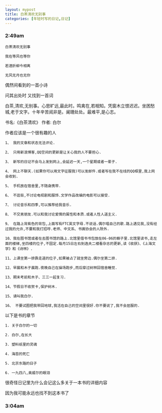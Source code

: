 ```yaml
---
layout: mypost
title: 白茶清欢无别事
categories: [年轻时写的日记,日记]
---
```

### 2:49am

	白茶清欢无别事
	
	我在等风也等你
	
	若酒折柳今相离
	
	无风无月也无你

偶然间看到的一首小诗

问其出处时 又找到一首词

白茶,清欢,无别事。心思旷远,最此时。鸣禽在,若相知。凭窗木立恨迟迟。坐困愁城,老于文字。十年辛苦阅非是。阑珊处处。最难平,是心志。

书名:《白茶清欢》       作者: 白尔

作者应该是一个很有趣的人

	1、 我的文章和状态无法评论.
	
	2、 只用新浪博客,QQ空间的更新是让关心我的人不要担心.
	
	3、 新写的日记不会马上发到网上,会延迟一天,一个星期或者一辈子.
	
	4、 网上不聊天.(如果你可以用文字征服我)可以发邮件.或者写在我不在线的QQ框里,我上网会收到.
	
	5、 手机放在宿舍里,不随身携带.
	
	6、 不逛街,不讨论电视剧和服饰.文学作品改编的电影可以接受.
	
	7、 讨论音乐和四季,可以推荐给我音乐.
	
	8、 不交男朋友.可以和我讨论爱情的属性和本质.或者人性人道主义.
	
	9、 在路上背紫色的背包,上面写有FTC英文字母.不说话.偶尔唱自己的歌.路上遇见我,没有经过我的允许,不要和我打招呼.老师、中文系、书画协会的人除外.
	
	10、我在图书馆或者在去图书馆的路上.北馆里借书书包放在06-06的橱子里.北馆里读书,走左面的楼梯,坐四楼的位子,不固定.每月15日左右到逸夫二楼看杂志的更新,读《收获》、《上海文学》和《诗林》.
	
	11、上课坐第一排靠走道的位子,如果被占了就坐旁边.偶尔坐第二排.
	
	12、早晨和木子晨跑.夜晚自己在操场跑步,而后穿过树林回宿舍睡觉.
	
	13、期末考前和木子、三三一起复习.
	
	14、节假日不收贺卡,保护树木.
	
	15、请叫我白尔.
	
	16、 不要试图把我带回地球,我活在自己的空间里很好.你不要说了,我不会屈服的.

以下是书的章节

	1. 关于白尔的一切
	
	2. 白尔,在长大
	
	3. 塑料纸里的灵魂
	
	4. 海苔的死亡
	
	5. 北京东路的日子
	
	6. 一九四八,奥威尔的眼泪

很奇怪日记里为什么会记这么多关于一本书的详细内容

因为我可能永远也找不到这本书了



### 3:04am

